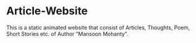# Article-Website
This is a static animated website that consist of Articles, Thoughts, Poem, Short Stories etc. of Author "Mansoon Mohanty". 
